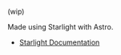 
(wip)

Made using Starlight with Astro.
- [Starlight Documentation](https://starlight.astro.build/getting-started/)

